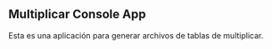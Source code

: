 
## Multiplicar Console App

Esta es una aplicación para generar archivos de tablas de multiplicar.


